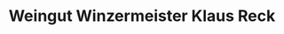 ---
title: "Weingut Winzermeister Klaus Reck"
url: /mommenheim/weingut-winzermeister-klaus-reck/
shop: Wein
---